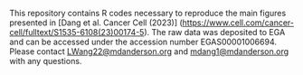 This repository contains R codes necessary to reproduce the main figures presented in [Dang et al. Cancer Cell (2023)] (https://www.cell.com/cancer-cell/fulltext/S1535-6108(23)00174-5).
The raw data was deposited to EGA and can be accessed under the accession number EGAS00001006694.
Please contact LWang22@mdanderson.org and mdang1@mdanderson.org with any questions.
